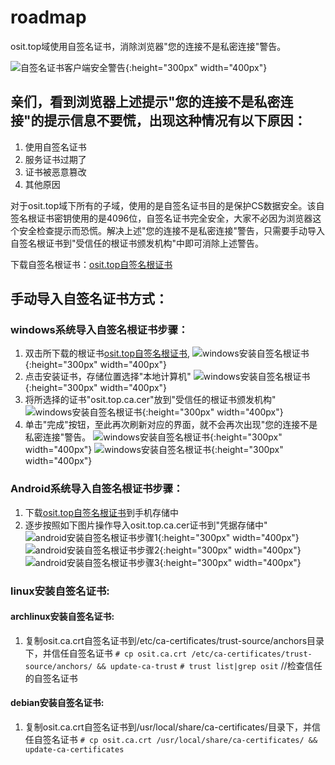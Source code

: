 # roadmap
osit.top域使用自签名证书，消除浏览器"您的连接不是私密连接"警告。

![自签名证书客户端安全警告](/asserts/tlswarning.png "自签名证书客户端安全警告" ){:height="300px" width="400px"}

## 亲们，看到浏览器上述提示"您的连接不是私密连接"的提示信息不要慌，出现这种情况有以下原因：
1. 使用自签名证书
2. 服务证书过期了
3. 证书被恶意篡改
4. 其他原因

对于osit.top域下所有的子域，使用的是自签名证书目的是保护CS数据安全。该自签名根证书密钥使用的是4096位，自签名证书完全安全，大家不必因为浏览器这个安全检查提示而恐慌。解决上述"您的连接不是私密连接"警告，只需要手动导入自签名根证书到"受信任的根证书颁发机构"中即可消除上述警告。

下载自签名根证书：[osit.top自签名根证书](/asserts/osit.top.ca.cer)

## 手动导入自签名证书方式：
### windows系统导入自签名根证书步骤：
1. 双击所下载的根证书[osit.top自签名根证书](/asserts/osit.top.ca.cer),
   ![windows安装自签名根证书](/asserts/win_cer_import.png "windows安装自签名根证书"){:height="300px" width="400px"}
2. 点击安装证书，存储位置选择"本地计算机"
   ![windows安装自签名根证书](/asserts/win_cer_import_s1.png "windows安装自签名根证书"){:height="300px" width="400px"}
3. 将所选择的证书"osit.top.ca.cer"放到"受信任的根证书颁发机构"
   ![windows安装自签名根证书](/asserts/win_cer_import_s2.png "windows安装自签名根证书"){:height="300px" width="400px"}
4. 单击"完成"按钮，至此再次刷新对应的界面，就不会再次出现"您的连接不是私密连接"警告。
   ![windows安装自签名根证书](/asserts/win_cer_import_s3.png "windows安装自签名根证书"){:height="300px" width="400px"}
   ![windows安装自签名根证书](/asserts/win_cer_import_s4.png "windows安装自签名根证书"){:height="300px" width="400px"}

### Android系统导入自签名根证书步骤：
1. 下载[osit.top自签名根证书](/asserts/osit.top.ca.cer)到手机存储中
2. 逐步按照如下图片操作导入osit.top.ca.cer证书到"凭据存储中"
   ![android安装自签名根证书步骤1](/asserts/and_s1.png "android安装自签名根证书步骤1"){:height="300px" width="400px"}
   ![android安装自签名根证书步骤2](/asserts/and_s2.png "android安装自签名根证书步骤2"){:height="300px" width="400px"}
   ![android安装自签名根证书步骤3](/asserts/and_s3.png "android安装自签名根证书步骤3"){:height="300px" width="400px"}
### linux安装自签名证书:
#### archlinux安装自签名证书:
1. 复制osit.ca.crt自签名证书到/etc/ca-certificates/trust-source/anchors目录下，并信任自签名证书
`# cp osit.ca.crt /etc/ca-certificates/trust-source/anchors/ && update-ca-trust`
`# trust list|grep osit`	//检查信任的自签名证书
#### debian安装自签名证书:
1. 复制osit.ca.crt自签名证书到/usr/local/share/ca-certificates/目录下，并信任自签名证书
   `# cp osit.ca.crt /usr/local/share/ca-certificates/ && update-ca-certificates`